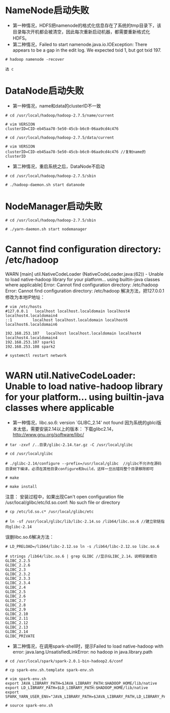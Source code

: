 # NameNode启动失败
- 第一种情况，HDFS把namenode的格式化信息存在了系统的tmp目录下，该目录每次开机都会被清空，因此每次重新启动机器，都需要重新格式化HDFS。
- 第二种情况，Failed to start namenode.java.io.IOException: There appears to be a gap in the edit log.  We expected txid 1, but got txid 197.
```
# hadoop namenode -recover
```
    选 c 

# DataNode启动失败
- 第一种情况，name和data的clusterID不一致
```
# cd /usr/local/hadoop/hadoop-2.7.5/name/current

# vim VERSION
clusterID=CID-eb45aa78-5e50-45cb-b6c0-06aa9cd4c476

# cd /usr/local/hadoop/hadoop-2.7.5/data/current

# vim VERSION
clusterID=CID-eb45aa78-5e50-45cb-b6c0-06aa9cd4c476 //复制name的clusterID
```
- 第二种情况，重启系统之后，DataNode不启动
```
# cd /usr/local/hadoop/hadoop-2.7.5/sbin

# ./hadoop-daemon.sh start datanode
```

# NodeManager启动失败
```
# cd /usr/local/hadoop/hadoop-2.7.5/sbin

# ./yarn-daemon.sh start nodemanager
```

# Cannot find configuration directory: /etc/hadoop
WARN  [main] util.NativeCodeLoader (NativeCodeLoader.java:<clinit>(62)) - Unable to load native-hadoop library for your platform... using builtin-java classes where applicable]
Error: Cannot find configuration directory: /etc/hadoop
Error: Cannot find configuration directory: /etc/hadoop
解决方法，把127.0.0.1修改为本地IP地址：
```
# vim /etc/hosts
#127.0.0.1   localhost localhost.localdomain localhost4 localhost4.localdomain4
::1         localhost localhost.localdomain localhost6 localhost6.localdomain6

192.168.253.107   localhost localhost.localdomain localhost4 localhost4.localdomain4
192.168.253.107 spark1
192.168.253.108 spark2

# systemctl restart network
```

# WARN util.NativeCodeLoader: Unable to load native-hadoop library for your platform… using builtin-java classes where applicable
- 第一种情况，libc.so.6: version `GLIBC_2.14' not found
因为系统的gblci版本太低，需要安装2.14以上的版本：
下载glibc2.14，http://www.gnu.org/software/libc/
```
# tar -zxvf /..目录/glibc-2.14.tar.gz -C /usr/local/glibc

# cd /usr/local/glibc

# ./glibc-2.14/configure --prefix=/usr/local/glibc  //glibc不允许在源码目录树下编译，必须在其他目录configure和build，这样一旦出错将整个目录移除即可

# make

# make install
```

注意：
安装过程中，如果出现Can't open configuration file /usr/local/glibc/etc/ld.so.conf: No such file or directory
```
# cp /etc/ld.so.c* /usr/local/glibc/etc

# ln -sf /usr/local/glibc/lib/libc-2.14.so /lib64/libc.so.6 //建立软链指向glibc-2.14
```

误删libc.so.6解决方法：
```
# LD_PRELOAD=/lib64/libc-2.12.so ln -s /lib64/libc-2.12.so libc.so.6

# strings /lib64/libc.so.6 | grep GLIBC //显示GLIBC_2.14，说明安装成功
GLIBC_2.2.5
GLIBC_2.2.6
GLIBC_2.3
GLIBC_2.3.2
GLIBC_2.3.3
GLIBC_2.3.4
GLIBC_2.4
GLIBC_2.5
GLIBC_2.6
GLIBC_2.7
GLIBC_2.8
GLIBC_2.9
GLIBC_2.10
GLIBC_2.11
GLIBC_2.12
GLIBC_2.13
GLIBC_2.14
GLIBC_PRIVATE
```

- 第二种情况，在调用spark-shell时，提示Failed to load native-hadoop with error: java.lang.UnsatisfiedLinkError: no hadoop in java.library.path
```
# cd /usr/local/spark/spark-2.0.1-bin-hadoop2.6/conf

# cp spark-env.sh.template spark-env.sh

# vim spark-env.sh
export JAVA_LIBRARY_PATH=$JAVA_LIBRARY_PATH:$HADOOP_HOME/lib/native
export LD_LIBRARY_PATH=$LD_LIBRARY_PATH:$HADOOP_HOME/lib/native
export SPARK_YARN_USER_ENV="JAVA_LIBRARY_PATH=$JAVA_LIBRARY_PATH,LD_LIBRARY_PATH=$LD_LIBRARY_PATH"

# source spark-env.sh
```
